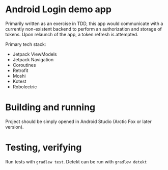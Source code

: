 # Android Login demo app

Primarily written as an exercise in TDD, this app would communicate with a currently non-existent backend to perform an authorization and
storage of tokens. Upon relaunch of the app, a token refresh is attempted.

Primary tech stack:

- Jetpack ViewModels
- Jetpack Navigation
- Coroutines
- Retrofit
- Moshi
- Kotest
- Robolectric

# Building and running

Project should be simply opened in Android Studio (Arctic Fox or later version).

# Testing, verifying

Run tests with `gradlew test`. Detekt can be run with `gradlew detekt`